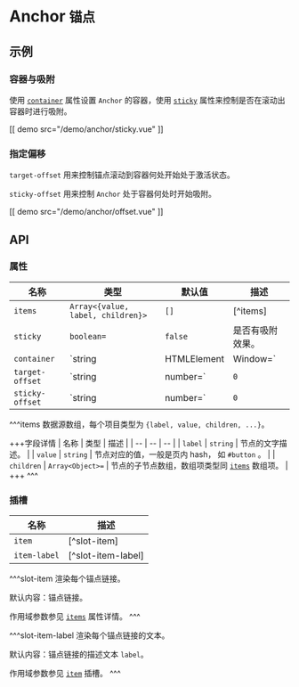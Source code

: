 # Anchor <small>锚点</small>

## 示例

### 容器与吸附

使用 [`container`](#props-container) 属性设置 `Anchor` 的容器，使用 [`sticky`](#props-sticky) 属性来控制是否在滚动出容器时进行吸附。

[[ demo src="/demo/anchor/sticky.vue" ]]

### 指定偏移

`target-offset` 用来控制锚点滚动到容器何处开始处于激活状态。

`sticky-offset` 用来控制 `Anchor` 处于容器何处时开始吸附。

[[ demo src="/demo/anchor/offset.vue" ]]

## API

### 属性

| 名称 | 类型 | 默认值 | 描述 |
| -- | -- | -- | -- |
| ``items`` | `Array<{value, label, children}>` | `[]` | [^items] |
| ``sticky`` | `boolean=` | `false` | 是否有吸附效果。 |
| ``container`` | `string | HTMLElement | Window=` | - | `Anchor` 吸附与判断锚点激活所参考的容器。 |
| ``target-offset`` | `string | number=` | `0` | 当某个锚点处于到容器的 `target-offset` 位置，那么对应的锚点链接处于激活状态。 |
| ``sticky-offset`` | `string | number=` | `0` | 对于 sticky `Anchor` 而言，当容器滚动到 `sticky-offset` 位置，那么该 `Anchor` 开始吸附。 |

^^^items
数据源数组，每个项目类型为 `{label, value, children, ...}`。

+++字段详情
| 名称 | 类型 | 描述 |
| -- | -- | -- |
| `label` | `string` | 节点的文字描述。 |
| `value` | `string` | 节点对应的值，一般是页内 hash， 如 `#button` 。 |
| `children` | `Array<Object>=` | 节点的子节点数组，数组项类型同 [`items`](#props-items) 数组项。 |
+++
^^^

### 插槽

| 名称 | 描述 |
| -- | -- |
| ``item`` | [^slot-item] |
| ``item-label`` | [^slot-item-label] |

^^^slot-item
渲染每个锚点链接。

默认内容：锚点链接。

作用域参数参见 [`items`](#props-items) 属性详情。
^^^

^^^slot-item-label
渲染每个锚点链接的文本。

默认内容：锚点链接的描述文本 `label`。

作用域参数参见 [`item`](#slots-item) 插槽。
^^^
